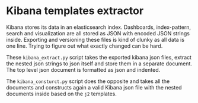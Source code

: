 # Kibana templates extractor

Kibana stores its data in an elasticsearch index. Dashboards, index-pattern, search and visualization are all stored as JSON with encoded JSON strings inside. Exporting and versioning these files is kind of clunky as all data is one line. Trying to figure out what exactly changed can be hard.

These `kibana_extract.py` script takes the exported kibana json files, extract the nested json strings to json itself and store them in a separate document. The top level json document is formatted as json and indented.

The `kibana_consturct.py` script does the opposite and takes all the documents and constructs again a valid Kibana json file with the nested documents inside based on the `j2` templates.
